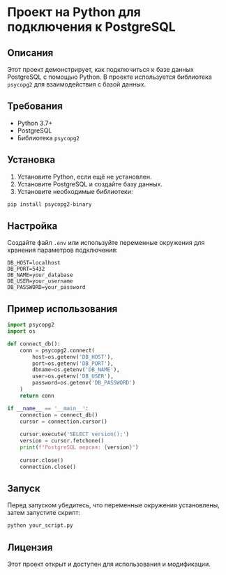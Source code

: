 
# Проект на Python для подключения к PostgreSQL

## Описания

Этот проект демонстрирует, как подключиться к базе данных PostgreSQL с помощью Python. В проекте используется библиотека `psycopg2` для взаимодействия с базой данных.

## Требования

- Python 3.7+
- PostgreSQL
- Библиотека `psycopg2`

## Установка

1. Установите Python, если ещё не установлен.
2. Установите PostgreSQL и создайте базу данных.
3. Установите необходимые библиотеки:

```bash
pip install psycopg2-binary
```

## Настройка

Создайте файл `.env` или используйте переменные окружения для хранения параметров подключения:

```env
DB_HOST=localhost
DB_PORT=5432
DB_NAME=your_database
DB_USER=your_username
DB_PASSWORD=your_password
```

## Пример использования

```python
import psycopg2
import os

def connect_db():
    conn = psycopg2.connect(
        host=os.getenv('DB_HOST'),
        port=os.getenv('DB_PORT'),
        dbname=os.getenv('DB_NAME'),
        user=os.getenv('DB_USER'),
        password=os.getenv('DB_PASSWORD')
    )
    return conn

if __name__ == '__main__':
    connection = connect_db()
    cursor = connection.cursor()
    
    cursor.execute('SELECT version();')
    version = cursor.fetchone()
    print(f"PostgreSQL версия: {version}")
    
    cursor.close()
    connection.close()
```

## Запуск

Перед запуском убедитесь, что переменные окружения установлены, затем запустите скрипт:

```bash
python your_script.py
```

## Лицензия

Этот проект открыт и доступен для использования и модификации.